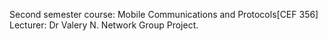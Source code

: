 Second semester course: Mobile Communications and Protocols[CEF 356]
Lecturer: Dr Valery N.
Network Group Project.
